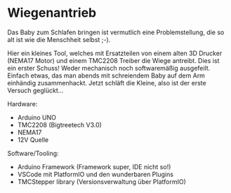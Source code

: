 # Wiegenantrieb

Das Baby zum Schlafen bringen ist vermutlich eine Problemstellung, die so alt ist wie die Menschheit selbst ;-).

Hier ein kleines Tool, welches mit Ersatzteilen von einem alten 3D Drucker (NEMA17 Motor) und einem TMC2208 Treiber die Wiege antreibt. 
Dies ist ein erster Schuss! Weder mechanisch noch softwaremäßig ausgefeilt. Einfach etwas, das man abends mit schreiendem Baby auf dem Arm einhändig zusammenhackt. Jetzt schläft die Kleine, also ist der erste Versuch geglückt...


Hardware:
- Arduino UNO
- TMC2208 (Bigtreetech V3.0)
- NEMA17
- 12V Quelle

Software/Tooling:
- Arduino Framework (Framework super, IDE nicht so!)
- VSCode mit PlatformIO und den wunderbaren Plugins
- TMCStepper library (Versionsverwaltung über PlatformIO)
